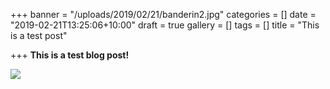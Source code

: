 +++
banner = "/uploads/2019/02/21/banderin2.jpg"
categories = []
date = "2019-02-21T13:25:06+10:00"
draft = true
gallery = []
tags = []
title = "This is a test post"

+++
**This is a test blog post!**

![](/uploads/IMG_7813.jpg)